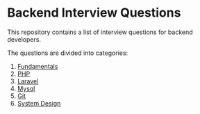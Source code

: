 # Backend Interview Questions
This repository contains a list of interview questions for backend developers. 

The questions are divided into categories:

1. [Fundamentals](https://github.com/ahmed-bermawy/backend-interview-questions/tree/main/src/fundamentals.md)
2. [PHP](https://github.com/ahmed-bermawy/backend-interview-questions/tree/main/src/php.md)
3. [Laravel](https://github.com/ahmed-bermawy/backend-interview-questions/tree/main/src/laravel.md)
4. [Mysql](https://github.com/ahmed-bermawy/backend-interview-questions/tree/main/src/mysql.md)
5. [Git](https://github.com/ahmed-bermawy/backend-interview-questions/tree/main/src/git.md)
6. [System Design](https://github.com/ahmed-bermawy/backend-interview-questions/tree/main/src/system-design.md)
